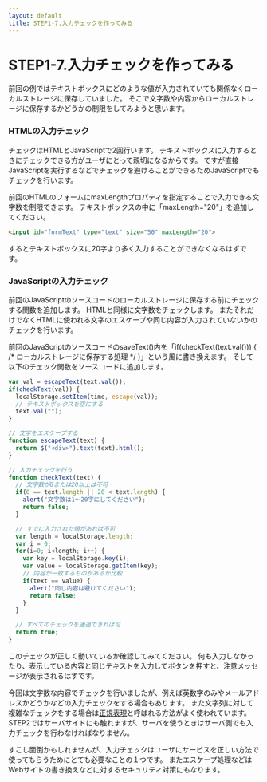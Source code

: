 ```yaml
---
layout: default
title: STEP1-7.入力チェックを作ってみる
---
```

# STEP1-7.入力チェックを作ってみる

前回の例ではテキストボックスにどのような値が入力されていても関係なくローカルストレージに保存していました。
そこで文字数や内容からローカルストレージに保存するかどうかの制限をしてみようと思います。

### HTMLの入力チェック
チェックはHTMLとJavaScriptで2回行います。
テキストボックスに入力するときにチェックできる方がユーザにとって親切になるからです。
ですが直接JavaScriptを実行するなどでチェックを避けることができるためJavaScriptでもチェックを行います。

前回のHTMLのフォームにmaxLengthプロパティを指定することで入力できる文字数を制限できます。
テキストボックスの中に「maxLength="20"」を追加してください。

```html
<input id="formText" type="text" size="50" maxLength="20">
```
するとテキストボックスに20字より多く入力することができなくなるはずです。

### JavaScriptの入力チェック
前回のJavaScriptのソースコードのローカルストレージに保存する前にチェックする関数を追加します。
HTMLと同様に文字数をチェックします。
またそれだけでなくHTMLに使われる文字のエスケープや同じ内容が入力されていないかのチェックを行います。

前回のJavaScriptのソースコードのsaveText()内を「if(checkText(text.val())) { /* ローカルストレージに保存する処理 */ }」という風に書き換えます。
そして以下のチェック関数をソースコードに追加します。

```js
var val = escapeText(text.val());
if(checkText(val)) {
  localStorage.setItem(time, escape(val));
  // テキストボックスを空にする
  text.val("");
}
```
```js
// 文字をエスケープする
function escapeText(text) {
  return $("<div>").text(text).html();
}

// 入力チェックを行う
function checkText(text) {
  // 文字数が0または20以上は不可
  if(0 == text.length || 20 < text.length) { 
    alert("文字数は1〜20字にしてください");
    return false;
  }

  // すでに入力された値があれば不可
  var length = localStorage.length;
  var i = 0;
  for(i=0; i<length; i++) {
    var key = localStorage.key(i);
    var value = localStorage.getItem(key);
    // 内容が一致するものがあるか比較
    if(text == value) {
      alert("同じ内容は避けてください");
      return false;
    }
  }

  // すべてのチェックを通過できれば可 
  return true;
}
```
このチェックが正しく動いているか確認してみてください。
何も入力しなかったり、表示している内容と同じテキストを入力してボタンを押すと、注意メッセージが表示されるはずです。

今回は文字数な内容でチェックを行いましたが、例えば英数字のみやメールアドレスかどうかなどの入力チェックをする場合もあります。
また文字列に対して複雑なチェックをする場合は[正規表現](http://www.mnet.ne.jp/~nakama/)と呼ばれる方法がよく使われています。
STEP2ではサーバサイドにも触れますが、サーバを使うときはサーバ側でも入力チェックを行わなければなりません。

すこし面倒かもしれませんが、入力チェックはユーザにサービスを正しい方法で使ってもらうためにとても必要なことの１つです。
またエスケープ処理などはWebサイトの書き換えなどに対するセキュリティ対策にもなります。
